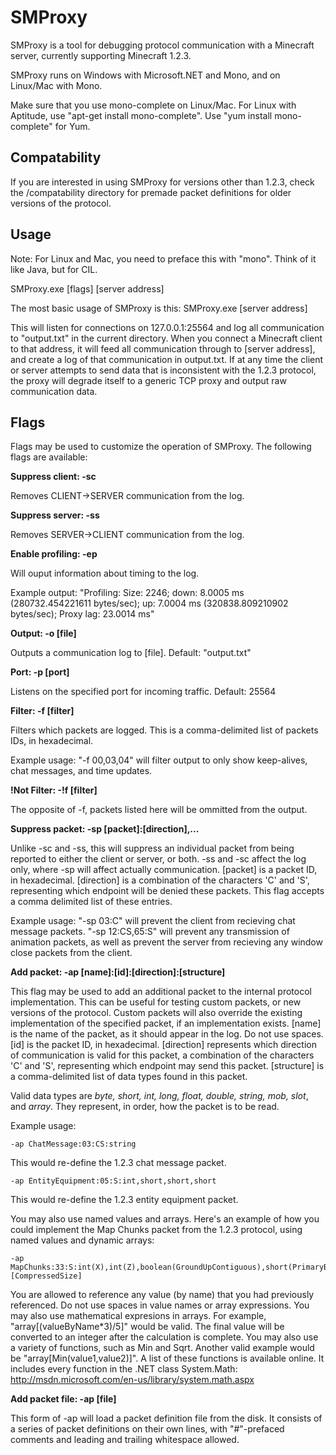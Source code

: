 SMProxy
======

SMProxy is a tool for debugging protocol communication with a Minecraft server, currently supporting Minecraft 1.2.3.

SMProxy runs on Windows with Microsoft.NET and Mono, and on Linux/Mac with Mono.

Make sure that you use mono-complete on Linux/Mac.  For Linux with Aptitude, use "apt-get install mono-complete".  Use "yum install mono-complete" for Yum.

Compatability
-----------

If you are interested in using SMProxy for versions other than 1.2.3, check the /compatability directory for premade packet definitions for older versions of the protocol.

Usage
-----------

Note: For Linux and Mac, you need to preface this with "mono".  Think of it like Java, but for CIL.

SMProxy.exe [flags] [server address]

The most basic usage of SMProxy is this:
SMProxy.exe [server address]

This will listen for connections on 127.0.0.1:25564 and log all communication to "output.txt" in the current directory.  When you connect a Minecraft client to that address, it will feed all communication through to [server address], and create a log of that communication in output.txt.  If at any time the client or server attempts to send data that is inconsistent with the 1.2.3 protocol, the proxy will degrade itself to a generic TCP proxy and output raw communication data.

Flags
-----------

Flags may be used to customize the operation of SMProxy.  The following flags are available:

**Suppress client: -sc**

Removes CLIENT->SERVER communication from the log.

**Suppress server: -ss**

Removes SERVER->CLIENT communication from the log.

**Enable profiling: -ep**

Will ouput information about timing to the log.

Example output: "Profiling: Size: 2246; down: 8.0005 ms (280732.454221611 bytes/sec); up: 7.0004 ms (320838.809210902 bytes/sec); Proxy lag: 23.0014 ms"

**Output: -o [file]**

Outputs a communication log to [file].  Default: "output.txt"

**Port: -p [port]**

Listens on the specified port for incoming traffic.  Default: 25564

**Filter: -f [filter]**

Filters which packets are logged.  This is a comma-delimited list of packets IDs, in hexadecimal.

Example usage: "-f 00,03,04" will filter output to only show keep-alives, chat messages, and time updates.

**!Not Filter: -!f [filter]**

The opposite of -f, packets listed here will be ommitted from the output.

**Suppress packet: -sp [packet]:[direction],...**

Unlike -sc and -ss, this will suppress an individual packet from being reported to either the client or server, or both.  -ss and -sc affect the log only, where -sp will affect actually communication.  [packet] is a packet ID, in hexadecimal.  [direction] is a combination of the characters 'C' and 'S', representing which endpoint will be denied these packets.  This flag accepts a comma delimited list of these entries.

Example usage: "-sp 03:C" will prevent the client from recieving chat message packets.  "-sp 12:CS,65:S" will prevent any transmission of animation packets, as well as prevent the server from recieving any window close packets from the client.

**Add packet: -ap [name]:[id]:[direction]:[structure]**

This flag may be used to add an additional packet to the internal protocol implementation.  This can be useful for testing custom packets, or new versions of the protocol.  Custom packets will also override the existing implementation of the specified packet, if an implementation exists.  [name] is the name of the packet, as it should appear in the log.  Do not use spaces.  [id] is the packet ID, in hexadecimal.  [direction] represents which direction of communication is valid for this packet, a combination of the characters 'C' and 'S', representing which endpoint may send this packet.  [structure] is a comma-delimited list of data types found in this packet.

Valid data types are *byte, short, int, long, float, double, string, mob, slot*, and *array*.  They represent, in order, how the packet is to be read.

Example usage:

    -ap ChatMessage:03:CS:string
	
This would re-define the 1.2.3 chat message packet.

    -ap EntityEquipment:05:S:int,short,short,short

This would re-define the 1.2.3 entity equipment packet.

You may also use named values and arrays.  Here's an example of how you could implement the Map Chunks packet from the 1.2.3 protocol, using named values and dynamic arrays:

    -ap MapChunks:33:S:int(X),int(Z),boolean(GroundUpContiguous),short(PrimaryBitMap),short(AddBitMap),int(CompressedSize),int,array(CompressedData)[CompressedSize]
	
You are allowed to reference any value (by name) that you had previously referenced.  Do not use spaces in value names or array expressions.  You may also use mathematical expresions in arrays.  For example, "array[(valueByName*3)/5]" would be valid.  The final value will be converted to an integer after the calculation is complete.  You may also use a variety of functions, such as Min and Sqrt.  Another valid example would be "array[Min(value1,value2)]".  A list of these functions is available online.  It includes every function in the .NET class System.Math: http://msdn.microsoft.com/en-us/library/system.math.aspx

**Add packet file: -ap [file]**

This form of -ap will load a packet definition file from the disk.  It consists of a series of packet definitions on their own lines, with "#"-prefaced comments and leading and trailing whitespace allowed.
